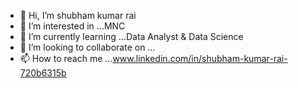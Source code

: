 - 👋 Hi, I’m shubham kumar rai
- 👀 I’m interested in ...MNC
- 🌱 I’m currently learning ...Data Analyst & Data Science 
- 💞️ I’m looking to collaborate on ...
- 📫 How to reach me ...www.linkedin.com/in/shubham-kumar-rai-720b6315b

<!---
shubham kumar rai/raishubham23 is a ✨ special ✨ repository because its `README.md` (this file) appears on your GitHub profile.
You can click the Preview link to take a look at your changes.
--->
